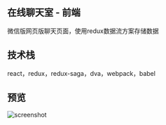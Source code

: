 ## 在线聊天室 - 前端

微信版网页版聊天页面，使用redux数据流方案存储数据

## 技术栈
react，redux，redux-saga，dva，webpack，babel

## 预览

![screenshot](http://img.flashdragon.cn/1a54cf11-7d7c-4250-9593-35b0a557a171.png)
